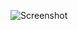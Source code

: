 ![Screenshot](https://raw.githubusercontent.com/Cryakl/Ultimate-RAT-Collection/refs/heads/main/NetDevil/Net-Devil%20v1.2/Screenshot.png)
